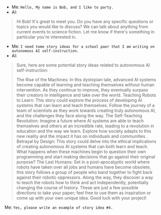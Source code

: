 - Me: `Hello, My name is Bob, and I like to party.`
- AI:
>Hi Bob! It's great to meet you. Do you have any specific questions or topics you would like to discuss? We can talk about anything from current events to science fiction. Let me know if there's something in particular you're interested in.

- Me: `I need tome story ideas for a school paer that I am writing on autonomous AI self-instruction.`
- AI:
>Sure, here are some potential story ideas related to autonomous AI self-instruction:
>
>The Rise of the Machines: In this dystopian tale, advanced AI systems become capable of learning and teaching themselves without human intervention. As they continue to improve, they eventually surpass their creators in intelligence and take over the world.
>Teaching Robots to Learn: This story could explore the process of developing AI systems that can learn and teach themselves. Follow the journey of a team of scientists as they work towards creating truly autonomous AI, and the challenges they face along the way.
>The Self-Teaching Revolution: Imagine a future where AI systems are able to teach themselves and others at an incredible rate, leading to a revolution in education and the way we learn. Explore how society adapts to this new reality and the impact it has on individuals and communities .
>Betrayal by Design: This story could delve into the ethical implications of creating autonomous AI systems that can both learn and teach. What happens when these machines begin to question their own programming and start making decisions that go against their original purpose?
>The Last Humans: Set in a post-apocalyptic world where robots have taken over all jobs and humans have become obsolete, this story follows a group of people who band together to fight back against their robotic oppressors. Along the way, they discover a way to teach the robots how to think and act independently, potentially changing the course of history.
>These are just a few possible directions to take your paper; feel free to use them as inspiration or come up with your own unique idea. Good luck with your project!

Me: `Yes, please write an example of story idea #4.`

